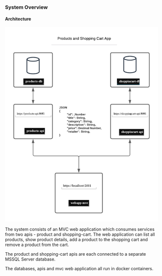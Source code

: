 ### System Overview 

#### Architecture
![Architecture](./docs/imgs/architecture.png)

The system consists of an MVC web application which consumes services from two apis - product and shopping-cart.  The web application can list all products, show product details, add a product to the shopping cart and remove a product from the cart.

The product and shopping-cart apis are each connected to a separate MSSQL Server database.

The databases, apis and mvc web application all run in docker containers.  